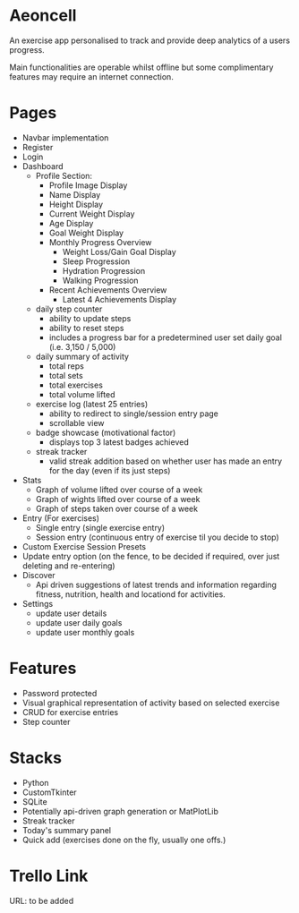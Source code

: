 # Aeoncell
An exercise app personalised to track and provide deep analytics of a users progress.

Main functionalities are operable whilst offline but some complimentary features may require an internet connection.

# Pages
- Navbar implementation
- Register
- Login
- Dashboard
    - Profile Section: 
        - Profile Image Display
        - Name Display
        - Height Display
        - Current Weight Display
        - Age Display
        - Goal Weight Display
        - Monthly Progress Overview
            - Weight Loss/Gain Goal Display
            - Sleep Progression
            - Hydration Progression
            - Walking Progression
        - Recent Achievements Overview
            - Latest 4 Achievements Display
    - daily step counter
        - ability to update steps
        - ability to reset steps
        - includes a progress bar for a predetermined user set daily goal (i.e. 3,150 / 5,000)
    - daily summary of activity
        - total reps
        - total sets
        - total exercises
        - total volume lifted
    - exercise log (latest 25 entries)
        - ability to redirect to single/session entry page
        - scrollable view
    - badge showcase (motivational factor)
        - displays top 3 latest badges achieved
    - streak tracker
        - valid streak addition based on whether user has made an entry for the day (even if its just steps)
- Stats
    - Graph of volume lifted over course of a week
    - Graph of wights lifted over course of a week
    - Graph of steps taken over course of a week
- Entry (For exercises)
    - Single entry (single exercise entry)
    - Session entry (continuous entry of exercise til you decide to stop)
- Custom Exercise Session Presets
- Update entry option (on the fence, to be decided if required, over just deleting and re-entering)
- Discover 
    - Api driven suggestions of latest trends and information regarding fitness, nutrition, health and locationd for activities.
- Settings
    - update user details
    - update user daily goals
    - update user monthly goals

# Features
- Password protected
- Visual graphical representation of activity based on selected exercise
- CRUD for exercise entries
- Step counter

# Stacks
- Python
- CustomTkinter
- SQLite
- Potentially api-driven graph generation or MatPlotLib
- Streak tracker
- Today's summary panel
- Quick add (exercises done on the fly, usually one offs.)

# Trello Link
URL: to be added
